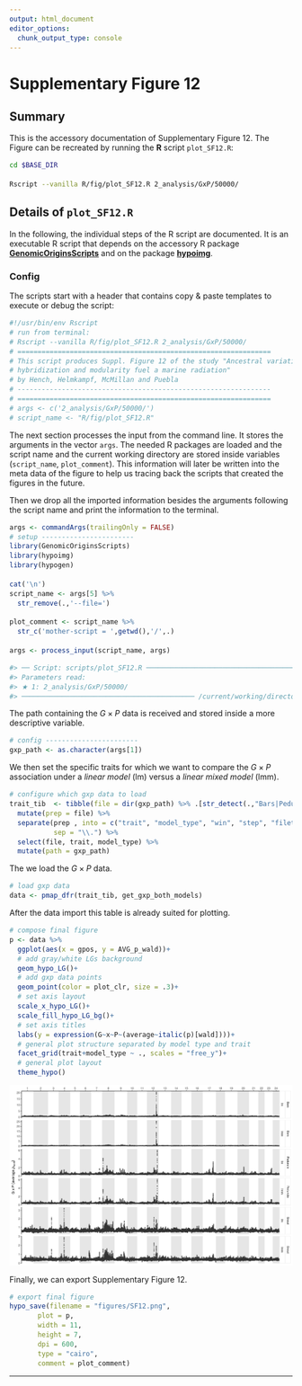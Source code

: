 ```yaml
---
output: html_document
editor_options:
  chunk_output_type: console
---
```

# Supplementary Figure 12



## Summary

This is the accessory documentation of Supplementary Figure 12.
The Figure can be recreated by running the **R** script `plot_SF12.R`:

```sh
cd $BASE_DIR

Rscript --vanilla R/fig/plot_SF12.R 2_analysis/GxP/50000/

```

## Details of `plot_SF12.R`

In the following, the individual steps of the R script are documented.
It is an executable R script that depends on the accessory R package [**GenomicOriginsScripts**](https://k-hench.github.io/GenomicOriginsScripts) and on the package [**hypoimg**](https://k-hench.github.io/hypoimg).

### Config

The scripts start with a header that contains copy & paste templates to execute or debug the script:


```r
#!/usr/bin/env Rscript
# run from terminal:
# Rscript --vanilla R/fig/plot_SF12.R 2_analysis/GxP/50000/
# ===============================================================
# This script produces Suppl. Figure 12 of the study "Ancestral variation,
# hybridization and modularity fuel a marine radiation"
# by Hench, Helmkampf, McMillan and Puebla
# ---------------------------------------------------------------
# ===============================================================
# args <- c('2_analysis/GxP/50000/')
# script_name <- "R/fig/plot_SF12.R"
```

The next section processes the input from the command line.
It stores the arguments in the vector `args`.
The needed R packages are loaded and the script name and the current working directory are stored inside variables (`script_name`, `plot_comment`).
This information will later be written into the meta data of the figure to help us tracing back the scripts that created the figures in the future.

Then we drop all the imported information besides the arguments following the script name and print the information to the terminal.


```r
args <- commandArgs(trailingOnly = FALSE)
# setup -----------------------
library(GenomicOriginsScripts)
library(hypoimg)
library(hypogen)

cat('\n')
script_name <- args[5] %>%
  str_remove(.,'--file=')

plot_comment <- script_name %>%
  str_c('mother-script = ',getwd(),'/',.)

args <- process_input(script_name, args)
```

```r
#> ── Script: scripts/plot_SF12.R ────────────────────────────────────────────
#> Parameters read:
#> ★ 1: 2_analysis/GxP/50000/
#> ─────────────────────────────────────────── /current/working/directory ──
```

The path containing the $G \times P$ data is received and stored inside a more descriptive variable.


```r
# config -----------------------
gxp_path <- as.character(args[1])
```

We then set the specific traits for which we want to compare the $G \times P$ association under a *linear model* (lm) versus a *linear mixed model* (lmm).


```r
# configure which gxp data to load
trait_tib  <- tibble(file = dir(gxp_path) %>% .[str_detect(.,"Bars|Peduncle|Snout")]) %>%
  mutate(prep = file) %>%
  separate(prep , into = c("trait", "model_type", "win", "step", "filetype", "zip"),
           sep = "\\.") %>%
  select(file, trait, model_type) %>%
  mutate(path = gxp_path)
```

The we load the $G \times P$ data.


```r
# load gxp data
data <- pmap_dfr(trait_tib, get_gxp_both_models)
```

After the data import this table is already suited for plotting. 


```r
# compose final figure
p <- data %>%
  ggplot(aes(x = gpos, y = AVG_p_wald))+
  # add gray/white LGs background
  geom_hypo_LG()+
  # add gxp data points
  geom_point(color = plot_clr, size = .3)+
  # set axis layout
  scale_x_hypo_LG()+
  scale_fill_hypo_LG_bg()+
  # set axis titles
  labs(y = expression(G~x~P~(average~italic(p)[wald])))+
  # general plot structure separated by model type and trait
  facet_grid(trait+model_type ~ ., scales = "free_y")+
  # general plot layout
  theme_hypo()
```

<center>
<img src="plot_SF12_files/figure-html/unnamed-chunk-7-1.png" width="1056" />
</center>

Finally, we can export Supplementary Figure 12.


```r
# export final figure
hypo_save(filename = "figures/SF12.png",
       plot = p,
       width = 11,
       height = 7,
       dpi = 600,
       type = "cairo",
       comment = plot_comment)
```

---
